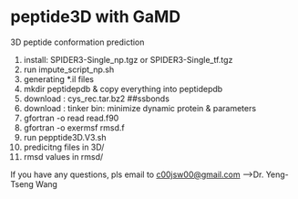 # peptide3D with GaMD
3D peptide conformation prediction
1. install: SPIDER3-Single_np.tgz or  SPIDER3-Single_tf.tgz
2. run impute_script_np.sh
3. generating *.il files
4. mkdir peptidepdb & copy everything into  peptidepdb 
4. download : cys_rec.tar.bz2 ##ssbonds 
5. download : tinker bin: minimize dynamic protein & parameters
6. gfortran -o read read.f90
7. gfortran -o exermsf rmsd.f
8. run pepptide3D.V3.sh
9. predicitng files in 3D/
10. rmsd values in rmsd/


If you have any questions, pls email to c00jsw00@gmail.com  -->Dr. Yeng-Tseng Wang

